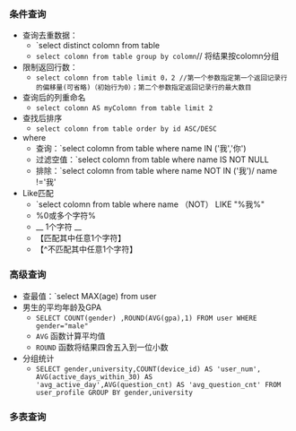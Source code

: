 ### 条件查询

- 查询去重数据：
	- `select distinct colomn from table
	- `select colomn from table group by colomn`// 将结果按colomn分组
- 限制返回行数：
	- `select colomn from table limit 0，2 //第一个参数指定第一个返回记录行的偏移量(可省略)（初始行为0）；第二个参数指定返回记录行的最大数目`
- 查询后的列重命名
	- `select colomn AS myColomn from table limit 2`
- 查找后排序
	- `select colomn from table order by id ASC/DESC`
- where
	- 查询：`select colomn from table where name IN ('我','你')
	- 过滤空值：`select colomn from table where name IS NOT NULL
	- 排除：`select colomn from table where name NOT IN ('我')/ name !='我'
- Like匹配
	- `select colomn from table where name （NOT） LIKE "%我%"
	- %0或多个字符%
	- __ 1个字符 __ 
	- 【匹配其中任意1个字符】
	- 【^不匹配其中任意1个字符】
### 高级查询

- 查最值：`select MAX(age) from user 
- 男生的平均年龄及GPA
	- `SELECT COUNT(gender) ,ROUND(AVG(gpa),1) FROM user WHERE gender="male"`
	- `AVG` 函数计算平均值
	- `ROUND` 函数将结果四舍五入到一位小数
- 分组统计
	- `SELECT gender,university,COUNT(device_id) AS 'user_num', AVG(active_days_within_30) AS 'avg_active_day',AVG(question_cnt) AS 'avg_question_cnt' FROM user_profile GROUP BY gender,university`

### 多表查询
